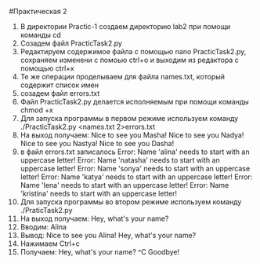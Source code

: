 #Практическая 2

1. В директории Practic-1 создаем директорию lab2 при помощи команды cd
2. Созадем файл PracticTask2.py
3. Редактируем содержимое файла с помощью nano PracticTask2.py, сохраняем изменени с помоью ctrl+o и выходим из редактора с помощью ctrl+x
4. Те же операции проделываем для файла names.txt, который содержит список имен
5. созадем файл errors.txt
6. Файл PracticTask2.py делается исполняемым при помощи команды chmod +x
7. Для запуска программы в первом режиме используем команду ./PracticTask2.py <names.txt 2>errors.txt
8. На выход получаем: Nice to see you Masha! Nice to see you Nadya! Nice to see you Nastya! Nice to see you Dasha!
9. в файл errors.txt записалось
Error: Name 'alina' needs to start with an uppercase letter!
Error: Name 'natasha' needs to start with an uppercase letter!
Error: Name 'sonya' needs to start with an uppercase letter!
Error: Name 'katya' needs to start with an uppercase letter!
Error: Name 'lena' needs to start with an uppercase letter!
Error: Name 'kristina' needs to start with an uppercase letter!
11. Для запуска программы во втором режиме используем команду ./PraticTask2.py
12. На выход получаем: Hey, what's your name?
13. Вводим: Alina
14. Вывод: Nice to see you Alina! Hey, what's your name?
15. Нажимаем Ctrl+c
16. Получаем: Hey, what's your name? ^C Goodbye!
